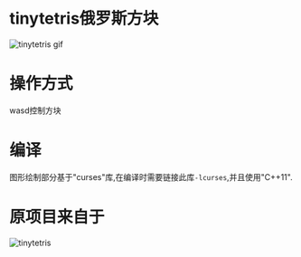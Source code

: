 # tinytetris俄罗斯方块
![tinytetris gif](animation.gif)

# 操作方式
wasd控制方块

# 编译
图形绘制部分基于"curses"库,在编译时需要链接此库`-lcurses`,并且使用"C++11".

# 原项目来自于
![tinytetris](https://github.com/taylorconor/tinytetris)
